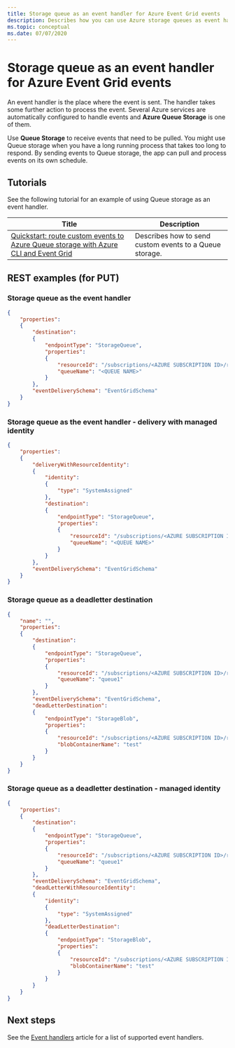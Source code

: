 ```yaml
---
title: Storage queue as an event handler for Azure Event Grid events
description: Describes how you can use Azure storage queues as event handlers for Azure Event Grid events.
ms.topic: conceptual
ms.date: 07/07/2020
---
```


# Storage queue as an event handler for Azure Event Grid events
An event handler is the place where the event is sent. The handler takes some further action to process the event. Several Azure services are automatically configured to handle events and **Azure Queue Storage** is one of them. 

Use **Queue Storage** to receive events that need to be pulled. You might use Queue storage when you have a long running process that takes too long to respond. By sending events to Queue storage, the app can pull and process events on its own schedule.

## Tutorials
See the following tutorial for an example of using Queue storage as an event handler. 

|Title  |Description  |
|---------|---------|
| [Quickstart: route custom events to Azure Queue storage with Azure CLI and Event Grid](custom-event-to-queue-storage.md) | Describes how to send custom events to a Queue storage. |

## REST examples (for PUT)

### Storage queue as the event handler

```json
{
	"properties": 
	{
		"destination": 
		{
			"endpointType": "StorageQueue",
			"properties": 
			{
				"resourceId": "/subscriptions/<AZURE SUBSCRIPTION ID>/resourceGroups/<RESOURCE GROUP NAME>/providers/Microsoft.Storage/storageAccounts/<STORAGE ACCOUNT NAME>",
				"queueName": "<QUEUE NAME>"
			}
		},
		"eventDeliverySchema": "EventGridSchema"
	}
}
```

### Storage queue as the event handler - delivery with managed identity

```json
{
	"properties": 
	{
		"deliveryWithResourceIdentity": 
		{
			"identity": 
			{
				"type": "SystemAssigned"
			},
			"destination": 
			{
				"endpointType": "StorageQueue",
				"properties": 
				{
					"resourceId": "/subscriptions/<AZURE SUBSCRIPTION ID>/resourceGroups/<RESOURCE GROUP NAME>/providers/Microsoft.Storage/storageAccounts/<STORAGE ACCOUNT NAME>",
					"queueName": "<QUEUE NAME>"
				}
			}
		},
		"eventDeliverySchema": "EventGridSchema"
	}
}
```

### Storage queue as a deadletter destination

```json
{
	"name": "",
	"properties": 
	{
		"destination": 
		{
			"endpointType": "StorageQueue",
			"properties": 
			{
				"resourceId": "/subscriptions/<AZURE SUBSCRIPTION ID>/resourceGroups/<RESOURCE GROUP NAME>/providers/Microsoft.Storage/storageAccounts/<DESTINATION STORAGE>",
				"queueName": "queue1"
			}
		},
		"eventDeliverySchema": "EventGridSchema",
		"deadLetterDestination": 
		{
			"endpointType": "StorageBlob",
			"properties": 
			{
				"resourceId": "/subscriptions/<AZURE SUBSCRIPTION ID>/resourceGroups/<RESOURCE GROUP NAME>/providers/Microsoft.Storage/storageAccounts/<DEADLETTER STORAGE>",
				"blobContainerName": "test"
			}
		}
	}
}
```

### Storage queue as a deadletter destination - managed identity

```json
{
	"properties": 
	{
		"destination": 
		{
			"endpointType": "StorageQueue",
			"properties": 
			{
				"resourceId": "/subscriptions/<AZURE SUBSCRIPTION ID>/resourceGroups/<RESOURCE GROUP NAME>/providers/Microsoft.Storage/storageAccounts/<DESTINATION STORAGE>",
				"queueName": "queue1"
			}
		},
		"eventDeliverySchema": "EventGridSchema",
		"deadLetterWithResourceIdentity": 
		{
			"identity": 
			{
				"type": "SystemAssigned"
			},
			"deadLetterDestination": 
			{
				"endpointType": "StorageBlob",
				"properties": 
				{
					"resourceId": "/subscriptions/<AZURE SUBSCRIPTION ID>/resourceGroups/<RESOURCE GROUP NAME>/providers/Microsoft.Storage/storageAccounts/<DEADLETTER STORAGE>",
					"blobContainerName": "test"
				}
			}
		}
	}
}
```

## Next steps
See the [Event handlers](event-handlers.md) article for a list of supported event handlers. 
